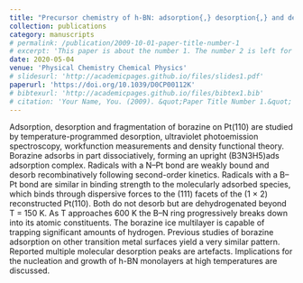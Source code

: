 ```yaml
---
title: "Precursor chemistry of h-BN: adsorption{,} desorption{,} and decomposition of borazine on Pt(110)"
collection: publications
category: manuscripts
# permalink: /publication/2009-10-01-paper-title-number-1
# excerpt: 'This paper is about the number 1. The number 2 is left for future work.'
date: 2020-05-04
venue: 'Physical Chemistry Chemical Physics'
# slidesurl: 'http://academicpages.github.io/files/slides1.pdf'
paperurl: 'https://doi.org/10.1039/D0CP00112K'
# bibtexurl: 'http://academicpages.github.io/files/bibtex1.bib'
# citation: 'Your Name, You. (2009). &quot;Paper Title Number 1.&quot; <i>Journal 1</i>. 1(1).'
---
```


Adsorption, desorption and fragmentation of borazine on Pt(110) are studied by temperature-programmed desorption, ultraviolet photoemission spectroscopy, workfunction measurements and density functional theory. Borazine adsorbs in part dissociatively, forming an upright (B3N3H5)ads adsorption complex. Radicals with a N–Pt bond are weakly bound and desorb recombinatively following second-order kinetics. Radicals with a B–Pt bond are similar in binding strength to the molecularly adsorbed species, which binds through dispersive forces to the (111) facets of the (1 × 2) reconstructed Pt(110). Both do not desorb but are dehydrogenated beyond T = 150 K. As T approaches 600 K the B–N ring progressively breaks down into its atomic constituents. The borazine ice multilayer is capable of trapping significant amounts of hydrogen. Previous studies of borazine adsorption on other transition metal surfaces yield a very similar pattern. Reported multiple molecular desorption peaks are artefacts. Implications for the nucleation and growth of h-BN monolayers at high temperatures are discussed.
